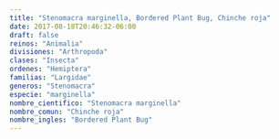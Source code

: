 ```yaml
---
title: "Stenomacra marginella, Bordered Plant Bug, Chinche roja"
date: 2017-08-18T20:46:32-06:00
draft: false
reinos: "Animalia"
divisiones: "Arthropoda"
clases: "Insecta"
ordenes: "Hemiptera"
familias: "Largidae"
generos: "Stenomacra"
especie: "marginella"
nombre_cientifico: "Stenomacra marginella"
nombre_comun: "Chinche roja"
nombre_ingles: "Bordered Plant Bug"
---
```

